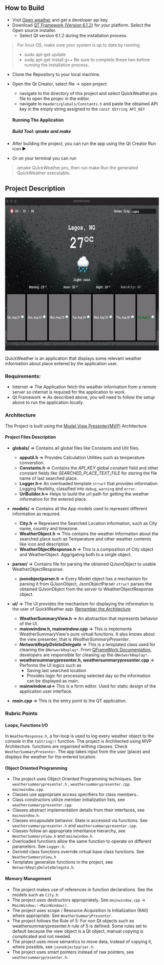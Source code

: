
## How to Build
* Visit [Open weather](https://openweathermap.org/forecast16) and get a developer api key. 
* Download [QT Framework (Version 6.1.2)](https://www.qt.io/download) for your platform. Select the Open source installer. 
	* Select Qt version 6.1.2 during the installation process.  
> For linux OS, make sure your system is up to date by running 
> * sudo apt-get update
> * sudp apt-get install g++
Be sure to complete these two before running the installation process. 
* Clone the Repository to your local machine. 
* Open the Qt Creator, select file -> open project
	* navigate to the directory of this project and select QuickWeather.pro file to open the projec in the editor.
	* navigate to `Headers/globals/Constants.h` and paste the obtained API key in the empty string assigned to the `const QString API_KEY`
	#### Running The Application
	##### Build Tool: qmake and make
	
* After building the project, you can run the app using the Qt Creator Run icon ▶️
* Or on your terminal you can run 
 > qmake QuickWeather.pro, then run
 > make
 > Run the generated QuickWeather executable. 
 
 ## Project Description
<img src="app_demo.gif" width="700" height="500" />

 QuickWeather is an application that displays some relevant weather information about place entered by the application user. 
 ### Requirements: 
 * Internet => The Application fetch the weather information from a remote server so internet is required for the application to work. 
 * Qt Framework => As described above, you will need to follow the setup above to run the application locally. 
 
 ### Architecture
 The Project is built using the [Model View Presenter(MVP)](https://en.wikipedia.org/wiki/Model%E2%80%93view%E2%80%93presenter) Architecture. 
 #### Project Files Description
 * **globals/** => Contains all global files like Constants and Util files.
	 * **apputil.h**  => Provides Calculation Utilities such as temperature converstion.
	 * **Constants.h** => Contains the _API_KEY_ global constant field and other constant fields like _SEARCHED_PLACE_TEXT_FILE_ for storing the file name of last searched place. 
	 * **Logger.h**=> An overloaded template `struct` that provides information Logging flexibilty, classified into `debug`, `warning` and `error`.
	 * **UrlBuilder.h**=> Helps to build the url path for getting the weather information for the entered place. 
	 
* **models/** => Contains all the App models used to represent different information as required. 
	* **City.h** => Represent the Searched Location information, such as City name, country and timezone. 
	* **WeatherObject.h** => This contains the weather information about the searched place such as Temperature and other weather contents like icon and description. 
	* **WeatherObjectResponse.h** => This is a composition of City object and WeatherObject. Aggrigating both to a single object. 
* **parser/** => Contains file for parsing the obtained QJsonObject to usable WeatherObjectResponse. 
	* **jsonobjectparser.h** => Every Model object has a mechanism for parsing it from QJsonObject, JsonObjectParser `struct` parses the obtained QJsonObject from the server to WeatherObjectResponse object. 
* **ui/** => The UI provides the mechanism for displaying the information to the user of QuickWeather app.
	[Remember the Architecture](https://en.wikipedia.org/wiki/Model%E2%80%93view%E2%80%93presenter) 
	* **WeatherSummaryView.h** => An abstraction that represents behavior of the UI. 
	*  **mainwindow.h, mainwindow.cpp** => This is implements WeatherSummaryView's pure virtual functions. It also knows about the view presenter, that is _WeatherSummaryPresenter_. 
	* **_NetworkReplyDeleteDelegate_** => This is a templated class used for cleaning the `QNetworkReplay*`. From [QFrameWork Documentation](https://doc.qt.io/qt-5/qnetworkreply.html), developers are responsible for cleaning up the `QNetworkReplay*`. 
	* **weathersummarypresenter.h, weathersummarypresenter.cpp** => Performs the UI logics such as
		* Saving last searched location
		* Provides logic for processing selected day so the information can be displayed as main. 
	* **mainwindow.ui**=> This is a form editor. Used for static design of the applicaiton user interface. 
* **_main.cpp_** => This is the entry point to the QT application. 

### Rubric Points
#### Loops, Functions I/O
In `WeatherResponse.h`, a for-loop is used to log every weather object to the console in the `toString()` function. 
The project is Architected using MVP Architecture. functions are organised withing classes. Check `WeatherSummaryPresenter`. 
The app takes input from the user (place) and displays the weather for the entered location. 
#### Object Oriented Programming
* The project uses Object Oriented Programming techniques. See `weathersummarypresenter.h` , `weathersummarypresenter.cpp ` `mainwindow.cpp`. 
* Classes use appropriate access specifiers for class members..
* Class constructors utilize member initialization lists, see `weathersummarypresenter.cpp`. 
* Classes abstract implementation details from their interfaces, see 	`mainwindow.h`.
* Classes encapsulate behavior. State is accessed via functions. See `weathersummarypresenter.h` and `weathersummarypresenter.cpp`. 
* Classes follow an appropriate inheritance hierarchy, see `WeatherSummaryView.h` and `mainwindow.h`.
* Overloaded functions allow the same function to operate on different parameters. See `Logger.h`. 
* Derived class functions override virtual base class functions. See `WeatherSummaryView.h`
* Templates generalize functions in the project, see `NetworkReplyDeleteDelegate.h`. 

#### Memory Management
* The project makes use of references in function declarations. See the models such as `City.h`.
* The project uses destructors appropriately. See `mainwindow.cpp` -> `MainWindow::~MainWindow()`. 
* The project uses scope / Resource Acquisition Is Initialization (RAII) where appropriate. See `WeatherSummaryPresenter`. 
* The project follows the Rule of 5: For non Qt objects such as weathersummarypresenter.h rule of 5 is defined. Some rules set to default because the view object is a Qt object, manual copying is complicated and not needed. 
* The project uses move semantics to move data, instead of copying it, where possible, see `jsonobjectparser.h`.
* The project uses smart pointers instead of raw pointers, see `weathersummarypresenter.h`. 